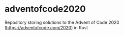 # adventofcode2020
Repository storing solutions to the Advent of Code 2020 (https://adventofcode.com/2020) in Rust
